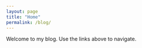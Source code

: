 ```yaml
---
layout: page
title: "Home"
permalink: /blog/
---
```


Welcome to my blog. Use the links above to navigate.
